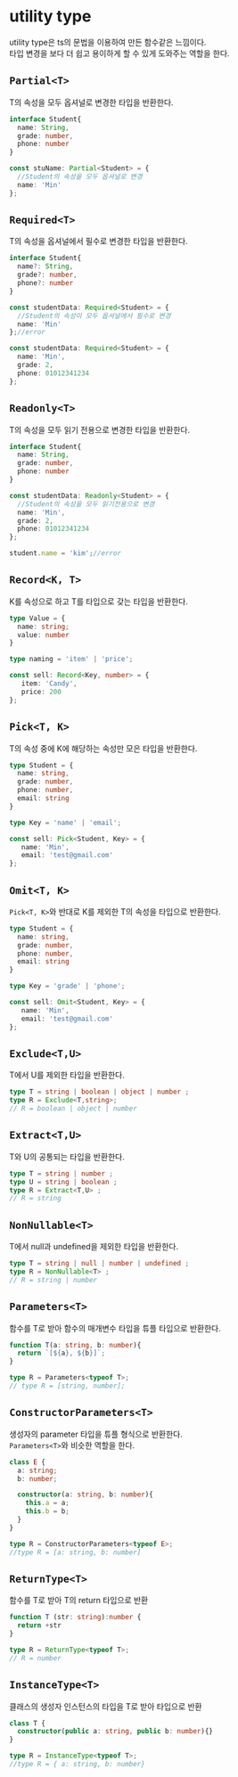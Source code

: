 # utility type

utility type은 ts의 문법을 이용하여 만든 함수같은 느낌이다.  
타입 변경을 보다 더 쉽고 용이하게 할 수 있게 도와주는 역할을 한다.  

## `Partial<T>`

T의 속성을 모두 옵셔널로 변경한 타입을 반환한다.  

```ts
interface Student{
  name: String,
  grade: number,
  phone: number
}

const stuName: Partial<Student> = {
  //Student의 속성을 모두 옵셔널로 변경
  name: 'Min'
};
```

## `Required<T>`

T의 속성을 옵셔널에서 필수로 변경한 타입을 반환한다.  

```ts
interface Student{
  name?: String,
  grade?: number,
  phone?: number
}

const studentData: Required<Student> = { 
  //Student의 속성이 모두 옵셔널에서 필수로 변경
  name: 'Min'
};//error

const studentData: Required<Student> = {
  name: 'Min',
  grade: 2,
  phone: 01012341234
};
```

## `Readonly<T>`

T의 속성을 모두 읽기 전용으로 변경한 타입을 반환한다.  

```ts
interface Student{
  name: String,
  grade: number,
  phone: number
}

const studentData: Readonly<Student> = { 
  //Student의 속성을 모두 읽기전용으로 변경
  name: 'Min',
  grade: 2,
  phone: 01012341234
};

student.name = 'kim';//error
```

## `Record<K, T>`

K를 속성으로 하고 T를 타입으로 갖는 타입을 반환한다.

```ts
type Value = {
  name: string;
  value: number
}

type naming = 'item' | 'price';

const sell: Record<Key, number> = {
   item: 'Candy',
   price: 200
};
```

## `Pick<T, K>`

T의 속성 중에 K에 해당하는 속성만 모은 타입을 반환한다.

```ts
type Student = {
  name: string,
  grade: number,
  phone: number,
  email: string
}

type Key = 'name' | 'email';

const sell: Pick<Student, Key> = {
   name: 'Min',
   email: 'test@gmail.com'
};
```

## `Omit<T, K>`

`Pick<T, K>`와 반대로 K를 제외한 T의 속성을 타입으로 반환한다.  

```ts
type Student = {
  name: string,
  grade: number,
  phone: number,
  email: string
}

type Key = 'grade' | 'phone';

const sell: Omit<Student, Key> = {
   name: 'Min',
   email: 'test@gmail.com'
};
```

## `Exclude<T,U>`

T에서 U를 제외한 타입을 반환한다.

```ts
type T = string | boolean | object | number ;
type R = Exclude<T,string>;
// R = boolean | object | number
```

## `Extract<T,U>`

T와 U의 공통되는 타입을 반환한다.

```ts
type T = string | number ;
type U = string | boolean ;
type R = Extract<T,U> ;
// R = string
```

## `NonNullable<T>`

T에서 null과 undefined을 제외한 타입을 반환한다.

```ts
type T = string | null | number | undefined ;
type R = NonNullable<T> ;
// R = string | number
```

## `Parameters<T>`

함수를 T로 받아 함수의 매개변수 타입을 튜플 타입으로 반환한다.

```ts
function T(a: string, b: number){
  return `[${a}, ${b}]`;
}

type R = Parameters<typeof T>;
// type R = [string, number];
```

## `ConstructorParameters<T>`

생성자의 parameter 타입을 튜플 형식으로 반환한다.  
`Parameters<T>`와 비슷한 역할을 한다.

```ts
class E {
  a: string;
  b: number;

  constructor(a: string, b: number){
    this.a = a;
    this.b = b;
  }
}

type R = ConstructorParameters<typeof E>;
//type R = [a: string, b: number]
```

## `ReturnType<T>`

함수를 T로 받아 T의 return 타입으로 반환

```ts
function T (str: string):number {
  return +str
}

type R = ReturnType<typeof T>;
// R = number
```

## `InstanceType<T>`

클래스의 생성자 인스턴스의 타입을 T로 받아 타입으로 반환

```ts
class T {
  constructor(public a: string, public b: number){}
}

type R = InstanceType<typeof T>;
//type R = { a: string, b: number}
```
